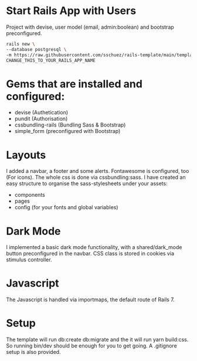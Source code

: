 # Start Rails App with Users
Project with devise, user model (email, admin:boolean) and bootstrap preconfigured.
```bash
rails new \
--database postgresql \
-m https://raw.githubusercontent.com/sschuez/rails-template/main/template.rb \
CHANGE_THIS_TO_YOUR_RAILS_APP_NAME
```

# Gems that are installed and configured:
* devise (Authetication)
* pundit (Authorisation)
* cssbundling-rails (Bundling Sass & Bootstrap)
* simple_form (preconfigured with Bootstrap)

# Layouts
I added a navbar, a footer and some alerts. Fontawesome is configured, too (For icons).
The whole css is done via cssbundling:sass. I have created an easy structure to organise the sass-stylesheets under your assets: 
* components 
* pages
* config (for your fonts and global variables)

# Dark Mode
I implemented a basic dark mode functionality, with a shared/dark_mode button preconfigured in the navbar. CSS class is stored in cookies via stimulus controller.

# Javascript
The Javascript is handled via importmaps, the default route of Rails 7.

# Setup
The template will run db:create db:migrate and the it will run yarn build:css. So running bin/dev should be enough for you to get going.
A .gitignore setup is also provided.
